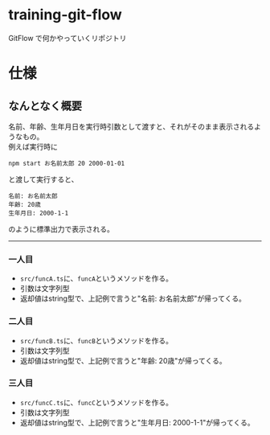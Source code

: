 # training-git-flow

GitFlow で何かやっていくリポジトリ

# 仕様

## なんとなく概要

名前、年齢、生年月日を実行時引数として渡すと、それがそのまま表示されるようなもの。  
例えば実行時に

```
npm start お名前太郎 20 2000-01-01
```

と渡して実行すると、

```
名前: お名前太郎
年齢: 20歳
生年月日: 2000-1-1
```

のように標準出力で表示される。

<hr>

###  一人目

- `src/funcA.ts`に、`funcA`というメソッドを作る。  
- 引数は文字列型
- 返却値はstring型で、上記例で言うと"名前: お名前太郎"が帰ってくる。

### 二人目

- `src/funcB.ts`に、`funcB`というメソッドを作る。
- 引数は文字列型
- 返却値はstring型で、上記例で言うと"年齢: 20歳"が帰ってくる。

### 三人目

- `src/funcC.ts`に、`funcC`というメソッドを作る。
- 引数は文字列型
- 返却値はstring型で、上記例で言うと"生年月日: 2000-1-1"が帰ってくる。
